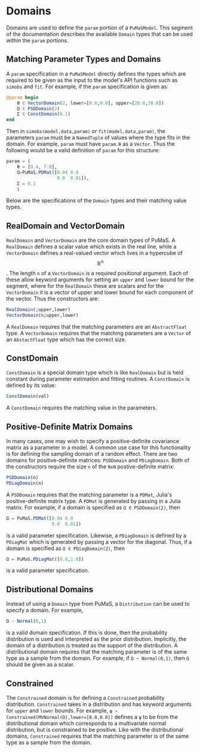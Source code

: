 # Domains

Domains are used to define the `param` portion of a `PuMaSModel`. This segment
of the documentation describes the available `Domain` types that can be used
within the `param` portions.

## Matching Parameter Types and Domains

A `param` specification in a `PuMaSModel` directly defines the types which are
required to be given as the input to the model's API functions such as `simobs`
and `fit`. For example, if the `param` specification is given as:

```julia
@param begin
    θ ∈ VectorDomain(2, lower=[0.0,0.0], upper=[20.0,20.0])
    Ω ∈ PSDDomain(2)
    Σ ∈ ConstDomain(0.1)
end
```

Then in `simobs(model,data,param)` or `fit(model,data,param)`, the parameters
`param` must be a `NamedTuple` of values where the type fits in the domain.
For example, `param` must have `param.θ` as a `Vector`. Thus the following
would be a valid definition of `param` for this structure:

```julia
param = (
    θ = [0.4, 7.0],
    Ω=PuMaS.PDMat([0.04 0.0
                   0.0  0.01]),
    Σ = 0.1
    )
```

Below are the specifications of the `Domain` types and their matching value
types.

## RealDomain and VectorDomain

`RealDomain` and `VectorDomain` are the core domain types of PuMaS. A `RealDomain`
defines a scalar value which exists in the real line, while a `VectorDomain`
defines a real-valued vector which lives in a hypercube of $$\mathbb{R}^n$$.
The length `n` of a `VectorDomain` is a required positional argument.
Each of these allow keyword arguments for setting an `upper` and `lower` bound
for the segment, where for the `RealDomain` these are scalars and for the
`VectorDomain` it is a vector of upper and lower bound for each component of
the vector. Thus the constructors are:

```julia
RealDomain(;upper,lower)
VectorDomain(n;upper,lower)
```

A `RealDomain` requires that the matching parameters are an `AbstractFloat` type.
A `VectorDomain` requires that the matching parameters are a `Vector` of an
`AbstactFloat` type which has the correct size.

## ConstDomain

`ConstDomain` is a special domain type which is like `RealDomain` but is
held constant during parameter estimation and fitting routines. A `ConstDomain`
is defined by its value:

```julia
ConstDomain(val)
```

A `ConstDomain` requires the matching value in the parameters.

## Positive-Definite Matrix Domains

In many cases, one may wish to specify a positive-definite covariance matrix
as a parameter in a model. A common use case for this functionality is for
defining the sampling domain of a random effect. There are two domains for
positive-definite matrices: `PSDDomain` and `PDiagDomain`. Both of the
constructors require the size `n` of the `NxN` postive-definite matrix:

```julia
PSDDomain(n)
PDiagDomain(n)
```

A `PSDDomain` requires that the matching parameter is a `PDMat`, Julia's
positive-definite matrix type. A `PDMat` is generated by passing in a Julia
matrix. For example, if a domain is specified as `Ω ∈ PSDDomain(2)`, then

```julia
Ω = PuMaS.PDMat([0.04 0.0
                 0.0  0.01])
```

is a valid parameter specification. Likewise, a `PDiagDomain` is defined by
a `PDiagMat` which is generated by passing a vector for the diagonal. Thus,
if a domain is specified as `Ω ∈ PDiagDomain(2)`, then

```julia
Ω = PuMaS.PDiagMat([0.0,1.0])
```

is a valid parameter specification.

## Distributional Domains

Instead of using a `Domain` type from PuMaS, a `Distribution` can be used to
specify a domain. For example,

```julia
Ω ~ Normal(0,1)
```

is a valid domain specification. If this is done, then the probability
distribution is used and interpreted as the prior distribution. Implicitly,
the domain of a distribution is treated as the support of the distribution.
A distributional domain requires that the matching parameter is of the same
type as a sample from the domain. For example, if `Ω ~ Normal(0,1)`, then `Ω`
should be given as a scalar.

## Constrained

The `Constrained` domain is for defining a `Constrained` probability distribution.
`Constrained` takes in a distribution and has keyword arguments for `upper`
and `lower` bounds. For example, `ψ ~ Constrained(MVNormal(Ω),lower=[0.0,0.0])`
defines a `ψ` to be from the distributional domain which corresponds to a
multivariate normal distribution, but is constrained to be positive. Like
with the distributional domains, `Constrained` requires that the matching
parameter is of the same type as a sample from the domain.
